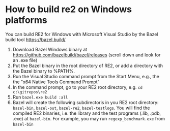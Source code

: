 # How to build re2 on Windows platforms

You can build RE2 for Windows with Microsoft Visual Studio by the Bazel build tool <https://bazel.build/>

1. Download Bazel Windows binary at <https://github.com/bazelbuild/bazel/releases> (scroll down and look for an .exe file)
2. Put the Bazel binary in the root directory of RE2, or add a directory with the Bazel binary to %PATH%.
3. Run the Visual Studio command prompt from the Start Menu, e.g., the the "x64 Native Tools Command Prompt"
4. In the command prompt, go to your RE2 root directory, e.g. `cd c:\gitrepos\re2`
5. Run `bazel.exe build :all`
6. Bazel will create the following subdirectoris in you RE2 root directory: `bazel-bin`, `bazel-out`, `bazel-re2`, `bazel-testlogs`. You will find the compiled RE2 binaries, i.e. the library and the test programs (.lib, .pdb, .exe) at `bazel-bin`. For example, you may run `regexp_benchmark.exe` from `bazel-bin`
